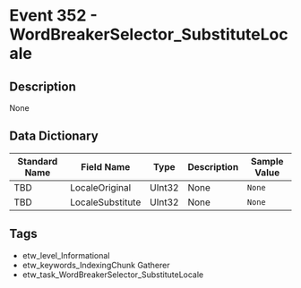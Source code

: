 # Event 352 - WordBreakerSelector_SubstituteLocale

## Description
None

## Data Dictionary
|Standard Name|Field Name|Type|Description|Sample Value|
|---|---|---|---|---|
|TBD|LocaleOriginal|UInt32|None|`None`|
|TBD|LocaleSubstitute|UInt32|None|`None`|

## Tags
* etw_level_Informational
* etw_keywords_IndexingChunk Gatherer
* etw_task_WordBreakerSelector_SubstituteLocale